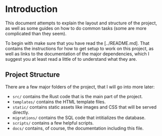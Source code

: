 # Introduction

This document attempts to explain the layout and structure of the project, as
well as some guides on how to do common tasks (some are more complicated than
they seem).

To begin with make sure that you have read the [../README.md]. That contains the
instructions for how to get setup to work on this project, as well as links to
the documentation of the major dependencies, which I suggest you at least read a
little of to understand what they are.

## Project Structure

There are a few major folders of the project, that I will go into more later:

- `src/` contains the Rust code that is the main part of the project.
- `templates/` contains the HTML template files.
- `static/` contains static assets like images and CSS that will be served directly.
- `migrations/` contains the SQL code that intitializes the database.
- `scripts/` contains a few helpful scripts.
- `docs/` contains, of course, the documentation including this file.
